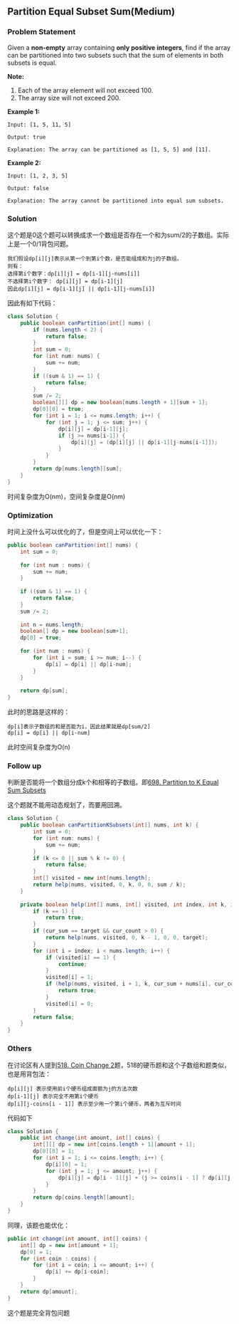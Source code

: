 ## Partition Equal Subset Sum(Medium)

### Problem Statement

Given a **non-empty** array containing **only positive integers**, find if the array can be partitioned into two subsets such that the sum of elements in both subsets is equal.

**Note:**

1. Each of the array element will not exceed 100.
2. The array size will not exceed 200.

 

**Example 1:**

```
Input: [1, 5, 11, 5]

Output: true

Explanation: The array can be partitioned as [1, 5, 5] and [11].
```

 

**Example 2:**

```
Input: [1, 2, 3, 5]

Output: false

Explanation: The array cannot be partitioned into equal sum subsets.
```

### Solution

这个题是0这个题可以转换成求一个数组是否存在一个和为sum/2的子数组。实际上是一个0/1背包问题。

```
我们假设dp[i][j]表示从第一个到第i个数，是否能组成和为j的子数组。
则有：
选择第i个数字：dp[i][j] = dp[i-1][j-nums[i]]
不选择第i个数字： dp[i][j] = dp[i-1][j]
因此dp[i][j] = dp[i-1][j] || dp[i-1][j-nums[i]]
```

因此有如下代码：

```java
class Solution {
    public boolean canPartition(int[] nums) {
        if (nums.length < 2) {
            return false;
        }
        int sum = 0;
        for (int num: nums) {
            sum += num;
        }
        if ((sum & 1) == 1) {
            return false;
        }
        sum /= 2;
        boolean[][] dp = new boolean[nums.length + 1][sum + 1];
        dp[0][0] = true;
        for (int i = 1; i <= nums.length; i++) {
            for (int j = 1; j <= sum; j++) {
                dp[i][j] = dp[i-1][j];
                if (j >= nums[i-1]) {
                    dp[i][j] = (dp[i][j] || dp[i-1][j-nums[i-1]]);
                }
            }
        }
        return dp[nums.length][sum];
    }
}
```

时间复杂度为O(nm)，空间复杂度是O(nm)

### Optimization

时间上没什么可以优化的了，但是空间上可以优化一下：

```java
public boolean canPartition(int[] nums) {
    int sum = 0;
    
    for (int num : nums) {
        sum += num;
    }
    
    if ((sum & 1) == 1) {
        return false;
    }
    sum /= 2;
    
    int n = nums.length;
    boolean[] dp = new boolean[sum+1];
    dp[0] = true;
    
    for (int num : nums) {
        for (int i = sum; i >= num; i--) {
            dp[i] = dp[i] || dp[i-num];
        }
    }
    
    return dp[sum];
}
```

此时的思路是这样的：

```
dp[i]表示子数组的和是否能为i，因此结果就是dp[sum/2]
dp[i] = dp[i] || dp[i-num]
```
此时空间复杂度为O(n)

### Follow up

判断是否能将一个数组分成k个和相等的子数组。即[698. Partition to K Equal Sum Subsets](https://leetcode.com/problems/partition-to-k-equal-sum-subsets/)

这个题就不能用动态规划了，而要用回溯。

```java
class Solution {
    public boolean canPartitionKSubsets(int[] nums, int k) {
        int sum = 0;
        for (int num: nums) {
            sum += num;
        }
        if (k <= 0 || sum % k != 0) {
            return false;
        }
        int[] visited = new int[nums.length];
        return help(nums, visited, 0, k, 0, 0, sum / k);
    }
    
    private boolean help(int[] nums, int[] visited, int index, int k, int cur_sum, int cur_count, int target) {
        if (k == 1) {
            return true;
        }
        if (cur_sum == target && cur_count > 0) {
            return help(nums, visited, 0, k - 1, 0, 0, target);
        }
        for (int i = index; i < nums.length; i++) {
            if (visited[i] == 1) {
                continue;
            }
            visited[i] = 1;
            if (help(nums, visited, i + 1, k, cur_sum + nums[i], cur_count + 1, target)) {
                return true;
            }
            visited[i] = 0;
        }
        return false;
    }
}
```

### Others

在讨论区有人提到[518. Coin Change 2](https://leetcode.com/problems/coin-change-2/)题，518的硬币题和这个子数组和题类似，也是用背包法：

```
dp[i][j] 表示使用前i个硬币组成面额为j的方法次数
dp[i-1][j] 表示完全不用第i个硬币
dp[i][j-coins[i - 1]] 表示至少用一个第i个硬币，两者为互斥时间
```

代码如下

```java
class Solution {
    public int change(int amount, int[] coins) {
        int[][] dp = new int[coins.length + 1][amount + 1];
        dp[0][0] = 1;
        for (int i = 1; i <= coins.length; i++) {
            dp[i][0] = 1;
            for (int j = 1; j <= amount; j++) {
                dp[i][j] = dp[i - 1][j] + (j >= coins[i - 1] ? dp[i][j - coins[i - 1]] : 0);
            }
        }
        return dp[coins.length][amount];
    }
}
```

同理，该题也能优化：

```java
public int change(int amount, int[] coins) {
    int[] dp = new int[amount + 1];
    dp[0] = 1;
    for (int coin : coins) {
        for (int i = coin; i <= amount; i++) {
            dp[i] += dp[i-coin];
        }
    }
    return dp[amount];
}
```

这个题是完全背包问题